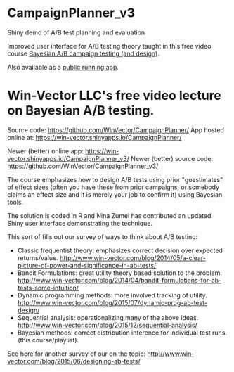 # CampaignPlanner_v3

Shiny demo of A/B test planning and evaluation

Improved user interface for A/B testing theory taught in this
free video course [Bayesian A/B campaign testing (and design)](https://www.youtube.com/playlist?list=PLAKBwakacHbRRw278HMXpCsOOIIcLYGX5).

Also available as a [public running app](https://www.youtube.com/playlist?list=PLAKBwakacHbRRw278HMXpCsOOIIcL).


#  Win-Vector LLC's free  video lecture on Bayesian A/B testing.

Source code: https://github.com/WinVector/CampaignPlanner/
App hosted online at: https://win-vector.shinyapps.io/CampaignPlanner/

Newer (better) online app: https://win-vector.shinyapps.io/CampaignPlanner_v3/
Newer (better) source code: https://github.com/WinVector/CampaignPlanner_v3/


The course emphasizes how to design A/B tests using prior "guestimates" of effect sizes (often you have these from prior campaigns, or somebody claims an effect size and it is merely your job to confirm it) using Bayesian tools.

The solution is coded in R and Nina Zumel has contributed an updated Shiny user interface demonstrating the technique.

This sort of fills out our survey of ways to think about A/B testing:


 * Classic frequentist theory: emphasizes correct decision over expected returns/value. http://www.win-vector.com/blog/2014/05/a-clear-picture-of-power-and-significance-in-ab-tests/
 * Bandit Formulations: great utility theory based solution to the problem. http://www.win-vector.com/blog/2014/04/bandit-formulations-for-ab-tests-some-intuition/
 * Dynamic programming methods: more involved tracking of utility. http://www.win-vector.com/blog/2015/07/dynamic-prog-ab-test-design/
 * Sequential analysis: operationalizing many of the above ideas. http://www.win-vector.com/blog/2015/12/sequential-analysis/
 * Bayesian methods: correct distribution inference for individual test runs. (this course/playlist).

See here for another survey of our on the topic: http://www.win-vector.com/blog/2015/06/designing-ab-tests/

